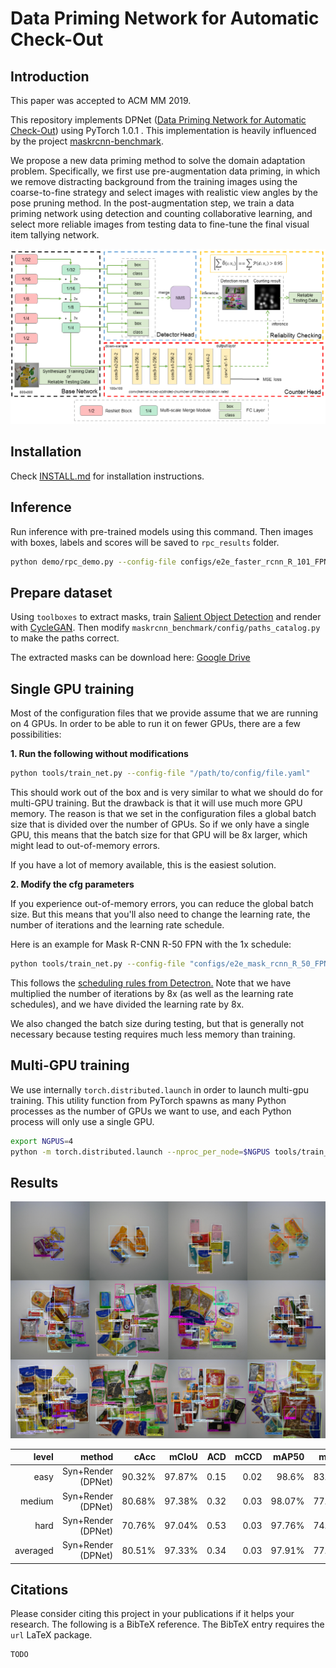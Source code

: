 # Data Priming Network for Automatic Check-Out

Introduction
-----------------
This paper was accepted to ACM MM 2019.

This repository implements DPNet ([Data Priming Network for Automatic Check-Out](/)) using PyTorch 1.0.1 . This implementation is heavily influenced by the project [maskrcnn-benchmark](https://github.com/facebookresearch/maskrcnn-benchmark).

We propose a new data priming method
to solve the domain adaptation problem. Specifically, we first use
pre-augmentation data priming, in which we remove distracting
background from the training images using the coarse-to-fine strategy and select images with realistic view angles by the pose pruning
method. In the post-augmentation step, we train a data priming
network using detection and counting collaborative learning, and
select more reliable images from testing data to fine-tune the final
visual item tallying network.

![DPNet](demo/DPNet.png)

## Installation

Check [INSTALL.md](INSTALL.md) for installation instructions.

## Inference

Run inference with pre-trained models using this command. Then images with boxes, labels and scores will
be saved to `rpc_results` folder.

```bash
python demo/rpc_demo.py --config-file configs/e2e_faster_rcnn_R_101_FPN_1x_rpc_xxx.yaml --images_dir /path/to/test2019
```

## Prepare dataset

Using `toolboxes` to extract masks, train [Salient Object Detection](https://github.com/AceCoooool/DSS-pytorch)
and render with [CycleGAN](https://github.com/junyanz/pytorch-CycleGAN-and-pix2pix). Then modify `maskrcnn_benchmark/config/paths_catalog.py` 
to make the paths correct.

The extracted masks can be download here: [Google Drive](https://drive.google.com/drive/folders/1QqPQ0l7nDpIt8SnuUYWaYQU_8e_anHFc?usp=sharing)

## Single GPU training

Most of the configuration files that we provide assume that we are running on 4 GPUs.
In order to be able to run it on fewer GPUs, there are a few possibilities:

**1. Run the following without modifications**

```bash
python tools/train_net.py --config-file "/path/to/config/file.yaml"
```
This should work out of the box and is very similar to what we should do for multi-GPU training.
But the drawback is that it will use much more GPU memory. The reason is that we set in the
configuration files a global batch size that is divided over the number of GPUs. So if we only
have a single GPU, this means that the batch size for that GPU will be 8x larger, which might lead
to out-of-memory errors.

If you have a lot of memory available, this is the easiest solution.

**2. Modify the cfg parameters**

If you experience out-of-memory errors, you can reduce the global batch size. But this means that
you'll also need to change the learning rate, the number of iterations and the learning rate schedule.

Here is an example for Mask R-CNN R-50 FPN with the 1x schedule:
```bash
python tools/train_net.py --config-file "configs/e2e_mask_rcnn_R_50_FPN_1x.yaml" SOLVER.IMS_PER_BATCH 2 SOLVER.BASE_LR 0.0025 SOLVER.MAX_ITER 720000 SOLVER.STEPS "(480000, 640000)" TEST.IMS_PER_BATCH 1
```
This follows the [scheduling rules from Detectron.](https://github.com/facebookresearch/Detectron/blob/master/configs/getting_started/tutorial_1gpu_e2e_faster_rcnn_R-50-FPN.yaml#L14-L30)
Note that we have multiplied the number of iterations by 8x (as well as the learning rate schedules),
and we have divided the learning rate by 8x.

We also changed the batch size during testing, but that is generally not necessary because testing
requires much less memory than training.


## Multi-GPU training
We use internally `torch.distributed.launch` in order to launch
multi-gpu training. This utility function from PyTorch spawns as many
Python processes as the number of GPUs we want to use, and each Python
process will only use a single GPU.

```bash
export NGPUS=4
python -m torch.distributed.launch --nproc_per_node=$NGPUS tools/train_net.py --config-file "path/to/config/file.yaml"
```
## Results

![DPNet](demo/results.png)

|    level |      method        |   cAcc |  mCIoU |  ACD | mCCD |  mAP50 |   mmAP |
|     ---: |               ---: |   ---: |   ---: | ---: | ---: |   ---: |   ---: |
|     easy | Syn+Render (DPNet) | 90.32% | 97.87% | 0.15 | 0.02 |  98.6% | 83.07% |
|   medium | Syn+Render (DPNet) | 80.68% | 97.38% | 0.32 | 0.03 | 98.07% | 77.25% |
|     hard | Syn+Render (DPNet) | 70.76% | 97.04% | 0.53 | 0.03 | 97.76% | 74.95% |
| averaged | Syn+Render (DPNet) | 80.51% | 97.33% | 0.34 | 0.03 | 97.91% | 77.04% |

## Citations
Please consider citing this project in your publications if it helps your research. The following is a BibTeX reference. The BibTeX entry requires the `url` LaTeX package.
```
TODO
```